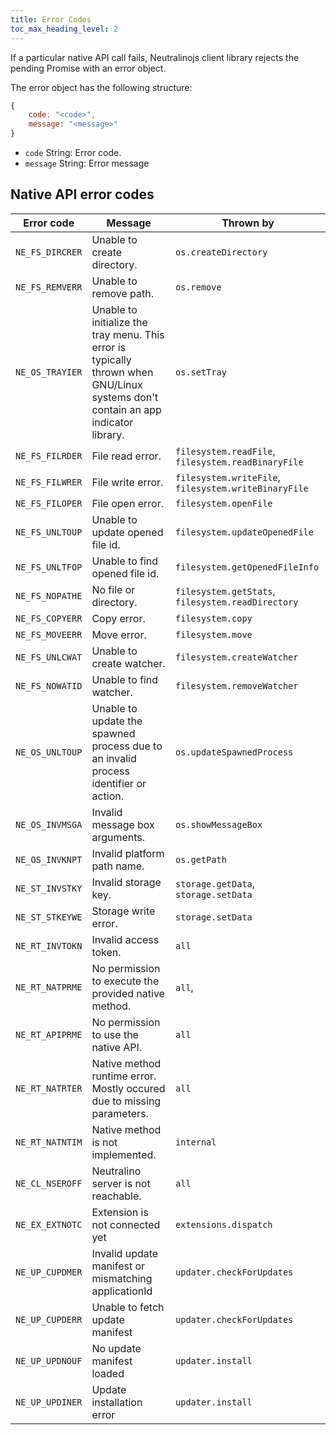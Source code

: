 ```yaml
---
title: Error Codes
toc_max_heading_level: 2
---
```


If a particular native API call fails, Neutralinojs client library rejects the pending Promise with an error object.

The error object has the following structure:

```js
{
    code: "<code>",
    message: "<message>"
}
```

- `code` String: Error code.
- `message` String: Error message

## Native API error codes

| Error code                    | Message                                             | Thrown by
| --------------------------- | ------------------------------------------------------- | --------
| `NE_FS_DIRCRER`| Unable to create directory.        | `os.createDirectory`
| `NE_FS_REMVERR`| Unable to remove path.        | `os.remove`
| `NE_OS_TRAYIER`| Unable to initialize the tray menu. This error is typically thrown when GNU/Linux systems don't contain an app indicator library.        | `os.setTray`
| `NE_FS_FILRDER`| File read error.        | `filesystem.readFile`, `filesystem.readBinaryFile`
| `NE_FS_FILWRER`| File write error.        | `filesystem.writeFile`, `filesystem.writeBinaryFile`
| `NE_FS_FILOPER`| File open error.        | `filesystem.openFile`
| `NE_FS_UNLTOUP`| Unable to update opened file id.        | `filesystem.updateOpenedFile`
| `NE_FS_UNLTFOP`| Unable to find opened file id.        | `filesystem.getOpenedFileInfo`
| `NE_FS_NOPATHE`| No file or directory.        | `filesystem.getStats`, `filesystem.readDirectory`
| `NE_FS_COPYERR`| Copy error.        | `filesystem.copy`
| `NE_FS_MOVEERR`| Move error.        | `filesystem.move`
| `NE_FS_UNLCWAT`| Unable to create watcher.        | `filesystem.createWatcher`
| `NE_FS_NOWATID`| Unable to find watcher.        | `filesystem.removeWatcher`
| `NE_OS_UNLTOUP`| Unable to update the spawned process due to an invalid process identifier or action. | `os.updateSpawnedProcess`
| `NE_OS_INVMSGA`| Invalid message box arguments.        | `os.showMessageBox`
| `NE_OS_INVKNPT`| Invalid platform path name.        | `os.getPath`
| `NE_ST_INVSTKY`| Invalid storage key.        | `storage.getData`, `storage.setData`
| `NE_ST_STKEYWE`| Storage write error.        | `storage.setData`
| `NE_RT_INVTOKN`| Invalid access token.        | `all`
| `NE_RT_NATPRME`| No permission to execute the provided native method.        | `all`,
| `NE_RT_APIPRME`| No permission to use the native API.        | `all`
| `NE_RT_NATRTER`| Native method runtime error. Mostly occured due to missing parameters.    | `all`
| `NE_RT_NATNTIM`| Native method is not implemented.        | `internal`
| `NE_CL_NSEROFF`| Neutralino server is not reachable. | `all`
| `NE_EX_EXTNOTC`| Extension is not connected yet | `extensions.dispatch`
| `NE_UP_CUPDMER`| Invalid update manifest or mismatching applicationId | `updater.checkForUpdates`
| `NE_UP_CUPDERR`| Unable to fetch update manifest | `updater.checkForUpdates`
| `NE_UP_UPDNOUF`| No update manifest loaded | `updater.install`
| `NE_UP_UPDINER`| Update installation error | `updater.install`
